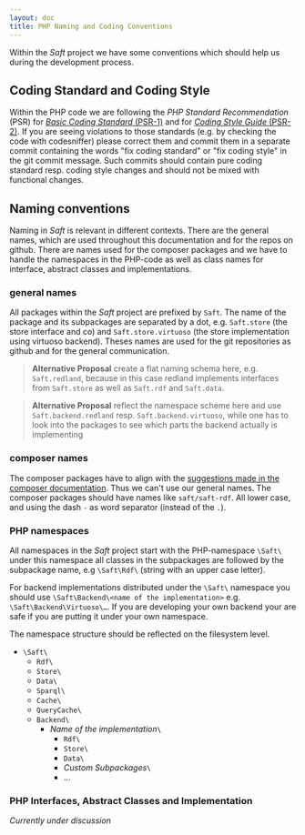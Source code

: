 ```yaml
---
layout: doc
title: PHP Naming and Coding Conventions
---
```


Within the _Saft_ project we have some conventions which should help us during the development process.

## Coding Standard and Coding Style

Within the PHP code we are following the _PHP Standard Recommendation_ (PSR) for [_Basic Coding Standard_ (PSR-1)](http://www.php-fig.org/psr/psr-1/) and for [_Coding Style Guide_ (PSR-2)](http://www.php-fig.org/psr/psr-2/).
If you are seeing violations to those standards (e.g. by checking the code with codesniffer) please correct them and commit them in a separate commit containing the words "fix coding standard" or "fix coding style" in the git commit message.
Such commits should contain pure coding standard resp. coding style changes and should not be mixed with functional changes.

## Naming conventions

Naming in _Saft_ is relevant in different contexts. There are the general names, which are used throughout this documentation and for the repos on github. There are names used for the composer packages and we have to handle the namespaces in the PHP-code as well as class names for interface, abstract classes and implementations.

### general names

All packages within the _Saft_ project are prefixed by `Saft`. The name of the package and its subpackages are separated by a dot, e.g. `Saft.store` (the store interface and co) and `Saft.store.virtuoso` (the store implementation using virtuoso backend).
Theses names are used for the git repositories as github and for the general communication.

> **Alternative Proposal** create a flat naming schema here, e.g. `Saft.redland`, because in this case redland implements interfaces from `Saft.store` as well as `Saft.rdf` and `Saft.data`.

> **Alternative Proposal** reflect the namespace scheme here and use `Saft.backend.redland` resp. `Saft.backend.virtuoso`, while one has to look into the packages to see which parts the backend actually is implementing

### composer names

The composer packages have to align with the [suggestions made in the composer documentation](https://getcomposer.org/doc/02-libraries.md#every-project-is-a-package). Thus we can't use our general names. The composer packages should have names like `saft/saft-rdf`. All lower case, and using the dash `-` as word separator (instead of the `.`).

### PHP namespaces

All namespaces in the _Saft_ project start with the PHP-namespace `\Saft\` under this namespace all classes in the subpackages are followed by the subpackage name, e.g `\Saft\Rdf\` (string with an upper case letter).

For backend implementations distributed under the `\Saft\` namespace you should use `\Saft\Backend\<name of the implementation>` e.g. `\Saft\Backend\Virtuoso\…`.
If you are developing your own backend your are safe if you are putting it under your own namespace.

The namespace structure should be reflected on the filesystem level.

* `\Saft\`
    * `Rdf\`
    * `Store\`
    * `Data\`
    * `Sparql\`
    * `Cache\`
    * `QueryCache\`
    * `Backend\`
        * _Name of the implementation_`\`
            * `Rdf\`
            * `Store\`
            * `Data\`
            * _Custom Subpackages_`\`
            * …

### PHP Interfaces, Abstract Classes and Implementation

_Currently under discussion_
